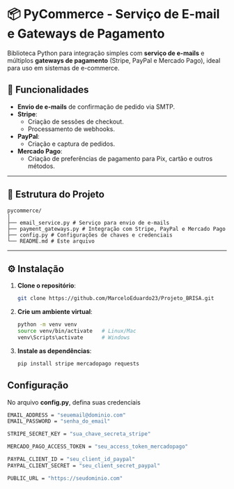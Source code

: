 # 📦 PyCommerce - Serviço de E-mail e Gateways de Pagamento

Biblioteca Python para integração simples com **serviço de e-mails** e múltiplos **gateways de pagamento** (Stripe, PayPal e Mercado Pago), ideal para uso em sistemas de e-commerce.

## 🚀 Funcionalidades

- **Envio de e-mails** de confirmação de pedido via SMTP.  
- **Stripe**:
  - Criação de sessões de checkout.
  - Processamento de webhooks.
- **PayPal**:
  - Criação e captura de pedidos.
- **Mercado Pago**:
  - Criação de preferências de pagamento para Pix, cartão e outros métodos.

---

## 📂 Estrutura do Projeto

```
pycommerce/
│
├── email_service.py # Serviço para envio de e-mails
├── payment_gateways.py # Integração com Stripe, PayPal e Mercado Pago
├── config.py # Configurações de chaves e credenciais
└── README.md # Este arquivo
```

---

## ⚙️ Instalação

1. **Clone o repositório**:
   ```bash
   git clone https://github.com/MarceloEduardo23/Projeto_BRISA.git
   
2. **Crie um ambiente virtual**:
    ```bash
    python -m venv venv
    source venv/bin/activate   # Linux/Mac
    venv\Scripts\activate      # Windows

3. **Instale as dependências**:
    ```bash
    pip install stripe mercadopago requests

## Configuração
No arquivo **config.py**, defina suas credenciais
```bash
EMAIL_ADDRESS = "seuemail@dominio.com"
EMAIL_PASSWORD = "senha_do_email"

STRIPE_SECRET_KEY = "sua_chave_secreta_stripe"

MERCADO_PAGO_ACCESS_TOKEN = "seu_access_token_mercadopago"

PAYPAL_CLIENT_ID = "seu_client_id_paypal"
PAYPAL_CLIENT_SECRET = "seu_client_secret_paypal"

PUBLIC_URL = "https://seudominio.com"
```
